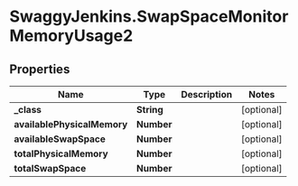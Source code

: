 # SwaggyJenkins.SwapSpaceMonitorMemoryUsage2

## Properties

Name | Type | Description | Notes
------------ | ------------- | ------------- | -------------
**_class** | **String** |  | [optional] 
**availablePhysicalMemory** | **Number** |  | [optional] 
**availableSwapSpace** | **Number** |  | [optional] 
**totalPhysicalMemory** | **Number** |  | [optional] 
**totalSwapSpace** | **Number** |  | [optional] 


